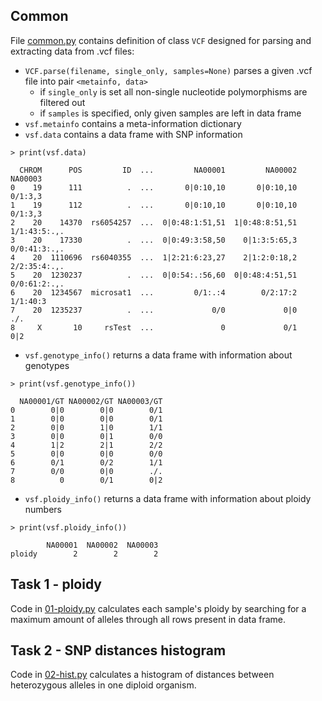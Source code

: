 ## Common

File [common.py](common.py) contains definition of class `VCF`
designed for parsing and extracting data from .vcf files:

- `VCF.parse(filename, single_only, samples=None)` parses a given .vcf file
into pair `<metainfo, data>`
    - if `single_only` is set all non-single nucleotide polymorphisms
    are filtered out
    - if `samples` is specified, only given samples are left in data frame
- `vsf.metainfo` contains a meta-information dictionary
- `vsf.data` contains a data frame with SNP information
```
> print(vsf.data)

  CHROM      POS         ID  ...         NA00001         NA00002       NA00003
0    19      111          .  ...       0|0:10,10       0|0:10,10       0/1:3,3
1    19      112          .  ...       0|0:10,10       0|0:10,10       0/1:3,3
2    20    14370  rs6054257  ...  0|0:48:1:51,51  1|0:48:8:51,51  1/1:43:5:.,.
3    20    17330          .  ...  0|0:49:3:58,50    0|1:3:5:65,3  0/0:41:3:.,.
4    20  1110696  rs6040355  ...  1|2:21:6:23,27    2|1:2:0:18,2  2/2:35:4:.,.
5    20  1230237          .  ...  0|0:54:.:56,60  0|0:48:4:51,51  0/0:61:2:.,.
6    20  1234567  microsat1  ...         0/1:.:4        0/2:17:2      1/1:40:3
7    20  1235237          .  ...             0/0             0|0           ./.
8     X       10     rsTest  ...               0             0/1           0|2
```
- `vsf.genotype_info()` returns a data frame with information about genotypes
```
> print(vsf.genotype_info())

  NA00001/GT NA00002/GT NA00003/GT
0        0|0        0|0        0/1
1        0|0        0|0        0/1
2        0|0        1|0        1/1
3        0|0        0|1        0/0
4        1|2        2|1        2/2
5        0|0        0|0        0/0
6        0/1        0/2        1/1
7        0/0        0|0        ./.
8          0        0/1        0|2
```
- `vsf.ploidy_info()` returns a data frame with information about ploidy numbers
```
> print(vsf.ploidy_info())

        NA00001  NA00002  NA00003
ploidy        2        2        2
```

## Task 1 - ploidy

Code in [01-ploidy.py](01-ploidy.py) calculates each sample's ploidy by searching
for a maximum amount of alleles through all rows present in data frame.

## Task 2 - SNP distances histogram

Code in [02-hist.py](02-hist.py) calculates a histogram of distances between heterozygous 
alleles in one diploid organism.